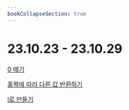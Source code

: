 ```yaml
---
bookCollapseSection: true
---
```

# 23.10.23 - 23.10.29

[0 떼기](Coding%20Test/23.10/23.10.23%20~%2023.10.29/0떼기.md)

[홀짝에 따라 다른 값 반환하기](Coding%20Test/23.10/23.10.23%20~%2023.10.29/홀짝에%20따라%20다른%20값%20반환하기.md)

[l로 만들기](Coding%20Test/23.10/23.10.23%20~%2023.10.29/l로%20만들기.md)